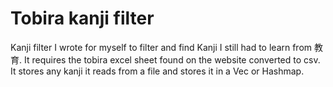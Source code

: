 # Tobira kanji filter
Kanji filter I wrote for myself to filter and find Kanji I still had to learn from 教育.
It requires the tobira excel sheet found on the website converted to csv.
It stores any kanji it reads from a file and stores it in a Vec or Hashmap.
